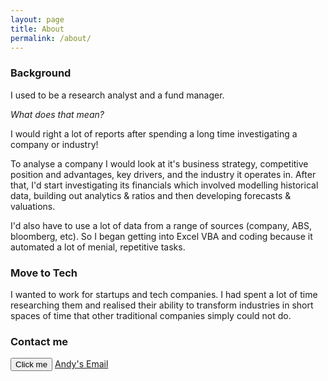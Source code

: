 ```yaml
---
layout: page
title: About
permalink: /about/
---
```


### Background

I used to be a research analyst and a fund manager. 

_What does that mean?_ 

I would right a lot of reports after spending a long time investigating a company or industry! 

To analyse a company I would look at it's business strategy, competitive position and advantages, key drivers, and the industry it operates in. After that, I'd start investigating its financials which involved modelling historical data, building out analytics & ratios and then developing forecasts & valuations. 

I'd also have to use a lot of data from a range of sources (company, ABS, bloomberg, etc). So I began getting into Excel VBA and coding because it automated a lot of menial, repetitive tasks.


### Move to Tech

I wanted to work for startups and tech companies. I had spent a lot of time researching them and realised their ability to transform industries in short spaces of time that other traditional companies simply could not do.

### Contact me
<button name="button" onclick="http://www.google.com">Click me</button>
[Andy's Email](mailto:andrewjaknight@gmail.com)
